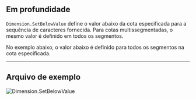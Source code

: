 ## Em profundidade
`Dimension.SetBelowValue` define o valor abaixo da cota especificada para a sequência de caracteres fornecida. Para cotas multissegmentadas, o mesmo valor é definido em todos os segmentos.

No exemplo abaixo, o valor abaixo é definido para todos os segmentos na cota especificada.
___
## Arquivo de exemplo

![Dimension.SetBelowValue](./Revit.Elements.Dimension.SetBelowValue_img.jpg)
